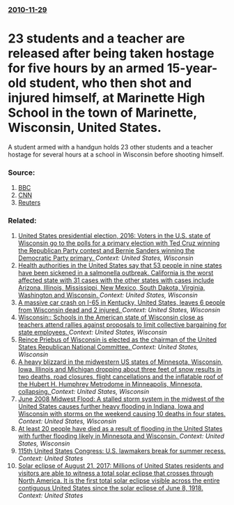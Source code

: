 ### [2010-11-29](/news/2010/11/29/index.md)

# 23 students and a teacher are released after being taken hostage for five hours by an armed 15-year-old student, who then shot and injured himself, at Marinette High School in the town of Marinette, Wisconsin, United States. 

A student armed with a handgun holds 23 other students and a teacher hostage for several hours at a school in Wisconsin before shooting himself.


### Source:

1. [BBC](http://www.bbc.co.uk/news/world-us-canada-11871777)
2. [CNN](http://edition.cnn.com/2010/CRIME/11/29/wisconsin.hostage/)
3. [Reuters](http://www.reuters.com/article/idUSTRE6AT05U20101130)

### Related:

1. [United States presidential election, 2016: Voters in the U.S. state of Wisconsin go to the polls for a primary election with Ted Cruz winning the Republican Party contest and Bernie Sanders winning the Democratic Party primary. ](/news/2016/04/5/united-states-presidential-election-2016-voters-in-the-u-s-state-of-wisconsin-go-to-the-polls-for-a-primary-election-with-ted-cruz-winnin.md) _Context: United States, Wisconsin_
2. [Health authorities in the United States say that 53 people in nine states have been sickened in a salmonella outbreak. California is the worst affected state with 31 cases with the other states with cases include Arizona, Illinois, Mississippi, New Mexico, South Dakota, Virginia, Washington and Wisconsin. ](/news/2015/05/21/health-authorities-in-the-united-states-say-that-53-people-in-nine-states-have-been-sickened-in-a-salmonella-outbreak-california-is-the-wor.md) _Context: United States, Wisconsin_
3. [A massive car crash on I-65 in Kentucky, United States, leaves 6 people from Wisconsin dead and 2 injured. ](/news/2013/03/2/a-massive-car-crash-on-i-65-in-kentucky-united-states-leaves-6-people-from-wisconsin-dead-and-2-injured.md) _Context: United States, Wisconsin_
4. [Wisconsin:: Schools in the American state of Wisconsin close as teachers attend rallies against proposals to limit collective bargaining for state employees. ](/news/2011/02/17/wisconsin-schools-in-the-american-state-of-wisconsin-close-as-teachers-attend-rallies-against-proposals-to-limit-collective-bargaining-for.md) _Context: United States, Wisconsin_
5. [Reince Priebus of Wisconsin is elected as the chairman of the United States Republican National Committee. ](/news/2011/01/14/reince-priebus-of-wisconsin-is-elected-as-the-chairman-of-the-united-states-republican-national-committee.md) _Context: United States, Wisconsin_
6. [A heavy blizzard in the midwestern US states of Minnesota, Wisconsin, Iowa, Illinois and Michigan dropping about three feet of snow results in two deaths, road closures, flight cancellations and the inflatable roof of the Hubert H. Humphrey Metrodome in Minneapolis, Minnesota, collapsing. ](/news/2010/12/12/a-heavy-blizzard-in-the-midwestern-us-states-of-minnesota-wisconsin-iowa-illinois-and-michigan-dropping-about-three-feet-of-snow-results.md) _Context: United States, Wisconsin_
7. [ June 2008 Midwest Flood: A stalled storm system in the midwest of the United States causes further heavy flooding in Indiana, Iowa and Wisconsin with storms on the weekend causing 10 deaths in four states. ](/news/2008/06/9/june-2008-midwest-flood-a-stalled-storm-system-in-the-midwest-of-the-united-states-causes-further-heavy-flooding-in-indiana-iowa-and-wisc.md) _Context: United States, Wisconsin_
8. [ At least 20 people have died as a result of flooding in the United States with further flooding likely in Minnesota and Wisconsin. ](/news/2007/08/20/at-least-20-people-have-died-as-a-result-of-flooding-in-the-united-states-with-further-flooding-likely-in-minnesota-and-wisconsin.md) _Context: United States, Wisconsin_
9. [115th United States Congress: U.S. lawmakers break for summer recess. ](/news/2017/08/3/115th-united-states-congress-u-s-lawmakers-break-for-summer-recess.md) _Context: United States_
10. [Solar eclipse of August 21, 2017: Millions of United States residents and visitors are able to witness a total solar eclipse that crosses through North America. It is the first total solar eclipse visible across the entire contiguous United States since the solar eclipse of June 8, 1918. ](/news/2017/08/21/solar-eclipse-of-august-21-2017-millions-of-united-states-residents-and-visitors-are-able-to-witness-a-total-solar-eclipse-that-crosses-th.md) _Context: United States_
